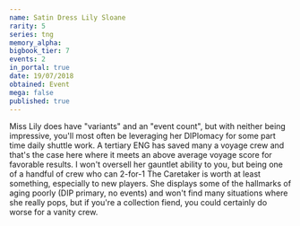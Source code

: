 ```yaml
---
name: Satin Dress Lily Sloane
rarity: 5
series: tng
memory_alpha:
bigbook_tier: 7
events: 2
in_portal: true
date: 19/07/2018
obtained: Event
mega: false
published: true
---
```


Miss Lily does have "variants" and an "event count", but with neither being impressive, you'll most often be leveraging her DIPlomacy for some part time daily shuttle work. A tertiary ENG has saved many a voyage crew and that's the case here where it meets an above average voyage score for favorable results. I won't oversell her gauntlet ability to you, but being one of a handful of crew who can 2-for-1 The Caretaker is worth at least something, especially to new players. She displays some of the hallmarks of aging poorly (DIP primary, no events) and won't find many situations where she really pops, but if you're a collection fiend, you could certainly do worse for a vanity crew.
